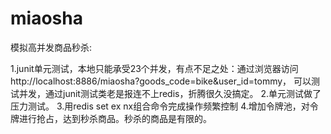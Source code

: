 # miaosha
模拟高并发商品秒杀:

1.junit单元测试，本地只能承受23个并发，有点不足之处：通过浏览器访问http://localhost:8886/miaosha?goods_code=bike&user_id=tommy，
   可以测试并发，通过junit测试类老是报连不上redis，折腾很久没搞定。
2.单元测试做了压力测试。
3.用redis set ex nx组合命令完成操作频繁控制
4.增加令牌池，对令牌进行抢占，达到秒杀商品。秒杀的商品是有限的。
